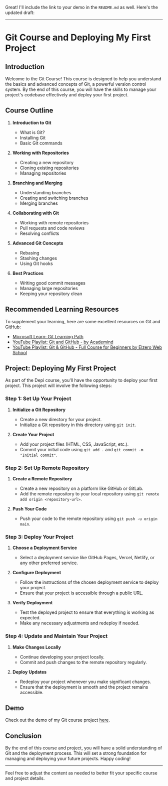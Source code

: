 Great! I'll include the link to your demo in the `README.md` as well. Here's the updated draft:

---

# Git Course and Deploying My First Project

## Introduction

Welcome to the Git Course! This course is designed to help you understand the basics and advanced concepts of Git, a powerful version control system. By the end of this course, you will have the skills to manage your project's codebase effectively and deploy your first project.

## Course Outline

1. **Introduction to Git**
   - What is Git?
   - Installing Git
   - Basic Git commands

2. **Working with Repositories**
   - Creating a new repository
   - Cloning existing repositories
   - Managing repositories

3. **Branching and Merging**
   - Understanding branches
   - Creating and switching branches
   - Merging branches

4. **Collaborating with Git**
   - Working with remote repositories
   - Pull requests and code reviews
   - Resolving conflicts

5. **Advanced Git Concepts**
   - Rebasing
   - Stashing changes
   - Using Git hooks

6. **Best Practices**
   - Writing good commit messages
   - Managing large repositories
   - Keeping your repository clean

## Recommended Learning Resources

To supplement your learning, here are some excellent resources on Git and GitHub:

- [Microsoft Learn: Git Learning Path](https://learn.microsoft.com/en-us/collections/o1njfe825p602p)
- [YouTube Playlist: Git and GitHub - by Academind](https://www.youtube.com/playlist?list=PL0lo9MOBetEFcp4SCWinBdpml9B2U25-f)
- [YouTube Playlist: Git & GitHub - Full Course for Beginners by Elzero Web School](https://www.youtube.com/playlist?list=PLDoPjvoNmBAw4eOj58MZPakHjaO3frVMF)

## Project: Deploying My First Project

As part of the Depi course, you'll have the opportunity to deploy your first project. This project will involve the following steps:

### Step 1: Set Up Your Project

1. **Initialize a Git Repository**
   - Create a new directory for your project.
   - Initialize a Git repository in this directory using `git init`.

2. **Create Your Project**
   - Add your project files (HTML, CSS, JavaScript, etc.).
   - Commit your initial code using `git add .` and `git commit -m "Initial commit"`.

### Step 2: Set Up Remote Repository

1. **Create a Remote Repository**
   - Create a new repository on a platform like GitHub or GitLab.
   - Add the remote repository to your local repository using `git remote add origin <repository-url>`.

2. **Push Your Code**
   - Push your code to the remote repository using `git push -u origin main`.

### Step 3: Deploy Your Project

1. **Choose a Deployment Service**
   - Select a deployment service like GitHub Pages, Vercel, Netlify, or any other preferred service.

2. **Configure Deployment**
   - Follow the instructions of the chosen deployment service to deploy your project.
   - Ensure that your project is accessible through a public URL.

3. **Verify Deployment**
   - Test the deployed project to ensure that everything is working as expected.
   - Make any necessary adjustments and redeploy if needed.

### Step 4: Update and Maintain Your Project

1. **Make Changes Locally**
   - Continue developing your project locally.
   - Commit and push changes to the remote repository regularly.

2. **Deploy Updates**
   - Redeploy your project whenever you make significant changes.
   - Ensure that the deployment is smooth and the project remains accessible.

## Demo

Check out the demo of my Git course project [here](https://abanobrafik.github.io/Git_coures/).

## Conclusion

By the end of this course and project, you will have a solid understanding of Git and the deployment process. This will set a strong foundation for managing and deploying your future projects. Happy coding!

---

Feel free to adjust the content as needed to better fit your specific course and project details.
